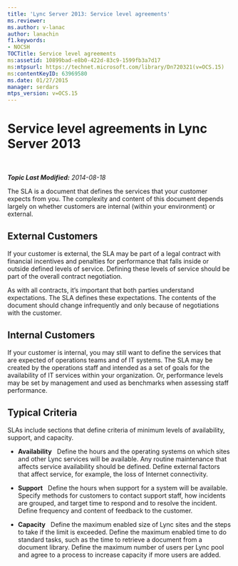 ```yaml
---
title: 'Lync Server 2013: Service level agreements'
ms.reviewer: 
ms.author: v-lanac
author: lanachin
f1.keywords:
- NOCSH
TOCTitle: Service level agreements
ms:assetid: 10899bad-e8b0-422d-83c9-1599fb3a7d17
ms:mtpsurl: https://technet.microsoft.com/library/Dn720321(v=OCS.15)
ms:contentKeyID: 63969580
ms.date: 01/27/2015
manager: serdars
mtps_version: v=OCS.15
---
```


<div data-xmlns="http://www.w3.org/1999/xhtml">

<div class="topic" data-xmlns="http://www.w3.org/1999/xhtml" data-msxsl="urn:schemas-microsoft-com:xslt" data-cs="http://msdn.microsoft.com/">

<div data-asp="http://msdn2.microsoft.com/asp">

# Service level agreements in Lync Server 2013

</div>

<div id="mainSection">

<div id="mainBody">

<span> </span>

_**Topic Last Modified:** 2014-08-18_

The SLA is a document that defines the services that your customer expects from you. The complexity and content of this document depends largely on whether customers are internal (within your environment) or external.

<div>

## External Customers

If your customer is external, the SLA may be part of a legal contract with financial incentives and penalties for performance that falls inside or outside defined levels of service. Defining these levels of service should be part of the overall contract negotiation.

As with all contracts, it’s important that both parties understand expectations. The SLA defines these expectations. The contents of the document should change infrequently and only because of negotiations with the customer.

</div>

<div>

## Internal Customers

If your customer is internal, you may still want to define the services that are expected of operations teams and of IT systems. The SLA may be created by the operations staff and intended as a set of goals for the availability of IT services within your organization. Or, performance levels may be set by management and used as benchmarks when assessing staff performance.

</div>

<div>

## Typical Criteria

SLAs include sections that define criteria of minimum levels of availability, support, and capacity.

  - **Availability**   Define the hours and the operating systems on which sites and other Lync services will be available. Any routine maintenance that affects service availability should be defined. Define external factors that affect service, for example, the loss of Internet connectivity.

  - **Support**   Define the hours when support for a system will be available. Specify methods for customers to contact support staff, how incidents are grouped, and target time to respond and to resolve the incident. Define frequency and content of feedback to the customer.

  - **Capacity**   Define the maximum enabled size of Lync sites and the steps to take if the limit is exceeded. Define the maximum enabled time to do standard tasks, such as the time to retrieve a document from a document library. Define the maximum number of users per Lync pool and agree to a process to increase capacity if more users are added.

</div>

</div>

<span> </span>

</div>

</div>

</div>

